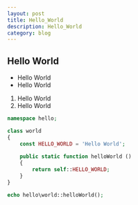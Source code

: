 ```yaml
---
layout: post
title: Hello_World
description: Hello_World
category: blog
---
```


## Hello World

* Hello World
* Hello World

1. Hello World
2. Hello World

```php
namespace hello;

class world
{
    const HELLO_WORLD = 'Hello World';
    
    public static function helloWorld ()
    {
        return self::HELLO_WORLD;
    }
}

echo hello\world::helloWorld();
```

[LaoHu]:    http://laohu.cc  "LaoHu"
